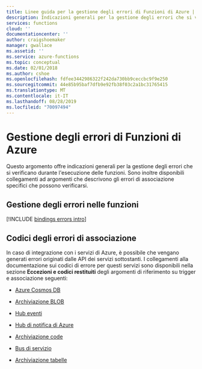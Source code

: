 ```yaml
---
title: Linee guida per la gestione degli errori di Funzioni di Azure | Microsoft Docs
description: Indicazioni generali per la gestione degli errori che si verificano durante l'esecuzione delle funzioni e collegamenti agli argomenti sugli errori specifici.
services: functions
cloud: ''
documentationcenter: ''
author: craigshoemaker
manager: gwallace
ms.assetid: ''
ms.service: azure-functions
ms.topic: conceptual
ms.date: 02/01/2018
ms.author: cshoe
ms.openlocfilehash: fdfee3442986322f242da730bb9ceccbc9f9e250
ms.sourcegitcommit: 44e85b95baf7dfb9e92fb38f03c2a1bc31765415
ms.translationtype: MT
ms.contentlocale: it-IT
ms.lasthandoff: 08/28/2019
ms.locfileid: "70097494"
---
```

# <a name="azure-functions-error-handling"></a>Gestione degli errori di Funzioni di Azure

Questo argomento offre indicazioni generali per la gestione degli errori che si verificano durante l'esecuzione delle funzioni. Sono inoltre disponibili collegamenti ad argomenti che descrivono gli errori di associazione specifici che possono verificarsi. 

## <a name="handling-errors-in-functions"></a>Gestione degli errori nelle funzioni
[!INCLUDE [bindings errors intro](../../includes/functions-bindings-errors-intro.md)]

 
## <a name="binding-error-codes"></a>Codici degli errori di associazione

In caso di integrazione con i servizi di Azure, è possibile che vengano generati errori originati dalle API dei servizi sottostanti. I collegamenti alla documentazione sui codici di errore per questi servizi sono disponibili nella sezione **Eccezioni e codici restituiti** degli argomenti di riferimento su trigger e associazione seguenti:

+ [Azure Cosmos DB](functions-bindings-cosmosdb.md#exceptions-and-return-codes)

+ [Archiviazione BLOB](functions-bindings-storage-blob.md#exceptions-and-return-codes)

+ [Hub eventi](functions-bindings-event-hubs.md#exceptions-and-return-codes)

+ [Hub di notifica di Azure](functions-bindings-notification-hubs.md#exceptions-and-return-codes)

+ [Archiviazione code](functions-bindings-storage-queue.md#exceptions-and-return-codes)

+ [Bus di servizio](functions-bindings-service-bus.md#exceptions-and-return-codes)

+ [Archiviazione tabelle](functions-bindings-storage-table.md#exceptions-and-return-codes)
